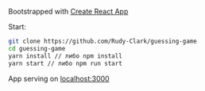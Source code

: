 Bootstrapped with [Create React App](https://github.com/facebook/create-react-app)

Start:
```bash
git clone https://github.com/Rudy-Clark/guessing-game
cd guessing-game
yarn install // либо npm install 
yarn start // либо npm run start 
```
App serving on [localhost:3000](http://localhost:3000)

